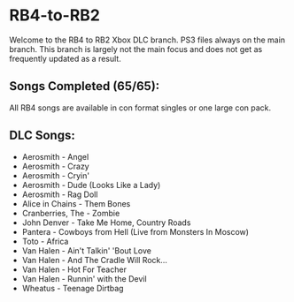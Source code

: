# RB4-to-RB2

Welcome to the RB4 to RB2 Xbox DLC branch. PS3 files always on the main branch.
This branch is largely not the main focus and does not get as frequently updated as a result. 

## Songs Completed (65/65):

All RB4 songs are available in con format singles or one large con pack.


## DLC Songs:

*  Aerosmith - Angel
*  Aerosmith - Crazy
*  Aerosmith - Cryin'
*  Aerosmith - Dude (Looks Like a Lady)
*  Aerosmith - Rag Doll
*  Alice in Chains - Them Bones
*  Cranberries, The - Zombie
*  John Denver - Take Me Home, Country Roads
*  Pantera - Cowboys from Hell (Live from Monsters In Moscow)
*  Toto - Africa
*  Van Halen - Ain't Talkin' 'Bout Love
*  Van Halen - And The Cradle Will Rock...
*  Van Halen - Hot For Teacher
*  Van Halen - Runnin' with the Devil
*  Wheatus - Teenage Dirtbag
